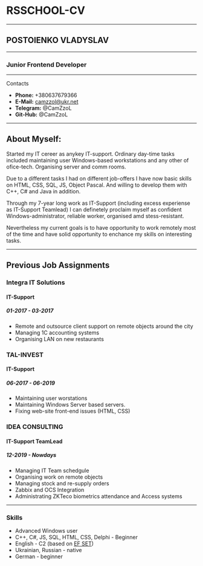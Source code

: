 # RSSCHOOL-CV
---
## POSTOIENKO VLADYSLAV
---
### Junior Frontend Developer

***
Contacts
* **Phone:** +380637679366
* **E-Mail:** camzzol@ukr.net
* **Telegram:** @CamZzoL
* **Git-Hub:** @CamZzoL


---
## About Myself:
Started my IT cereer as anykey IT-support. Ordinary day-time tasks included maintaining user Windows-based workstations and any other of ofice-tech. Organising server and comm rooms.


Due to a different tasks I had on different job-offers I have now basic skills on HTML, CSS, SQL, JS, Object Pascal. And willing to develop them with C++, C# and Java in addition.


Through my 7-year long work as IT-Support (including excess experiense as IT-Support Teamlead) I can definetely proclaim myself as confident Windows-administrator, reliable worker, organised amd stess-resistant. 


Nevertheless my current goals is to have opportunity to work remotely most of the time and have solid opportunity to enchance my skills on interesting tasks.

---

## Previous Job Assignments


### Integra IT Solutions

#### IT-Support
##### 01-2017 - 03-2017
* Remote and outsource client support on remote objects around the city
* Managing 1C accounting systems
* Organising LAN on new restaurants


### TAL-INVEST

#### IT-Support
##### 06-2017 - 06-2019

* Maintaining user worstations
* Maintaining Windows Server based servers.
* Fixing web-site front-end issues (HTML, CSS)

### IDEA CONSULTING

#### IT-Support TeamLead
##### 12-2019 - Nowdays

* Managing IT Team schedgule
* Organising work on remote objects
* Managing stock and re-supply orders
* Zabbix and OCS Integration
* Administrating ZKTeco biometrics attendance and Access systems

---

### Skills

* Advanced Windows user
* C++, C#, JS, SQL, HTML, CSS, Delphi - Beginner
* English - C2 (based on [EF SET](https://www.efset.org/cert/Do1X7E ""))
* Ukrainian, Russian - native
* German - beginner
